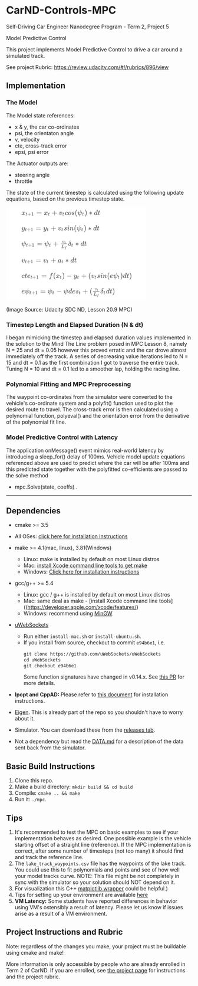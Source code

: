 # CarND-Controls-MPC
Self-Driving Car Engineer Nanodegree Program - Term 2, Project 5

Model Predictive Control

This project implements Model Predictive Control to drive a car around a simulated track. 

See project Rubric: https://review.udacity.com/#!/rubrics/896/view

## Implementation

### The Model

The Model state references:
* x & y, the car co-ordinates
* psi, the orientaton angle
* v, velocity
* cte, cross-track error
* epsi, psi error

The Actuator outputs are:
* steering angle
* throttle

The state of the current timestep is calculated using the following update equations, based on the previous timestep state.

![vehicle model update equations](./vehicle-model-update-equations.png)

(Image Source: Udacity SDC ND, Lesson 20.9 MPC)

### Timestep Length and Elapsed Duration (N & dt)

I began mimicking the timestep and elapsed duration values implemented in the solution to the Mind The Line
problem posed in MPC Lesson 8, namely N = 25 and dt = 0.05 however this proved erratic and the car drove 
almost immediately off the track. A series of decreasing value iterations led to N = 15 and dt = 0.1 as the 
first combination I got to traverse the entire track. Tuning N = 10 and dt = 0.1 led to a smoother 
lap, holding the racing line. 

### Polynomial Fitting and MPC Preprocessing

The waypoint co-ordinates from the simulator were converted to the vehicle's co-ordinate system and a polyfit()
function used to plot the desired route to travel. The cross-track error is then calculated using a polynomial function, polyeval() and the orientation error from the derivative of the polynomial fit line. 


### Model Predictive Control with Latency

The application onMessage() event mimics real-world latency by introducing a sleep_for() delay of 100ms.
Vehicle model update equations referenced above are used to predict where the car will be after 100ms and this
predicted state together with the polyfitted co-efficients are passed to the solve method 
- mpc.Solve(state, coeffs) .


---

## Dependencies

* cmake >= 3.5
 * All OSes: [click here for installation instructions](https://cmake.org/install/)
* make >= 4.1(mac, linux), 3.81(Windows)
  * Linux: make is installed by default on most Linux distros
  * Mac: [install Xcode command line tools to get make](https://developer.apple.com/xcode/features/)
  * Windows: [Click here for installation instructions](http://gnuwin32.sourceforge.net/packages/make.htm)
* gcc/g++ >= 5.4
  * Linux: gcc / g++ is installed by default on most Linux distros
  * Mac: same deal as make - [install Xcode command line tools]((https://developer.apple.com/xcode/features/)
  * Windows: recommend using [MinGW](http://www.mingw.org/)
* [uWebSockets](https://github.com/uWebSockets/uWebSockets)
  * Run either `install-mac.sh` or `install-ubuntu.sh`.
  * If you install from source, checkout to commit `e94b6e1`, i.e.
    ```
    git clone https://github.com/uWebSockets/uWebSockets
    cd uWebSockets
    git checkout e94b6e1
    ```
    Some function signatures have changed in v0.14.x. See [this PR](https://github.com/udacity/CarND-MPC-Project/pull/3) for more details.

* **Ipopt and CppAD:** Please refer to [this document](https://github.com/udacity/CarND-MPC-Project/blob/master/install_Ipopt_CppAD.md) for installation instructions.
* [Eigen](http://eigen.tuxfamily.org/index.php?title=Main_Page). This is already part of the repo so you shouldn't have to worry about it.
* Simulator. You can download these from the [releases tab](https://github.com/udacity/self-driving-car-sim/releases).
* Not a dependency but read the [DATA.md](./DATA.md) for a description of the data sent back from the simulator.


## Basic Build Instructions

1. Clone this repo.
2. Make a build directory: `mkdir build && cd build`
3. Compile: `cmake .. && make`
4. Run it: `./mpc`.

## Tips

1. It's recommended to test the MPC on basic examples to see if your implementation behaves as desired. One possible example
is the vehicle starting offset of a straight line (reference). If the MPC implementation is correct, after some number of timesteps
(not too many) it should find and track the reference line.
2. The `lake_track_waypoints.csv` file has the waypoints of the lake track. You could use this to fit polynomials and points and see of how well your model tracks curve. NOTE: This file might be not completely in sync with the simulator so your solution should NOT depend on it.
3. For visualization this C++ [matplotlib wrapper](https://github.com/lava/matplotlib-cpp) could be helpful.)
4.  Tips for setting up your environment are available [here](https://classroom.udacity.com/nanodegrees/nd013/parts/40f38239-66b6-46ec-ae68-03afd8a601c8/modules/0949fca6-b379-42af-a919-ee50aa304e6a/lessons/f758c44c-5e40-4e01-93b5-1a82aa4e044f/concepts/23d376c7-0195-4276-bdf0-e02f1f3c665d)
5. **VM Latency:** Some students have reported differences in behavior using VM's ostensibly a result of latency.  Please let us know if issues arise as a result of a VM environment.



## Project Instructions and Rubric

Note: regardless of the changes you make, your project must be buildable using
cmake and make!

More information is only accessible by people who are already enrolled in Term 2
of CarND. If you are enrolled, see [the project page](https://classroom.udacity.com/nanodegrees/nd013/parts/40f38239-66b6-46ec-ae68-03afd8a601c8/modules/f1820894-8322-4bb3-81aa-b26b3c6dcbaf/lessons/b1ff3be0-c904-438e-aad3-2b5379f0e0c3/concepts/1a2255a0-e23c-44cf-8d41-39b8a3c8264a)
for instructions and the project rubric.
